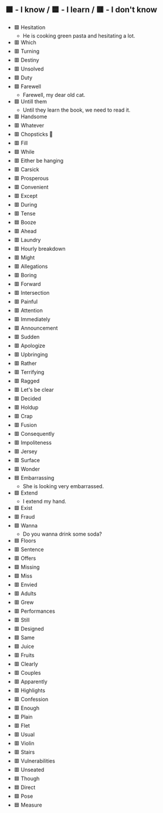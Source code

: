 ## 🟩 - I know / 🟦 - I learn / 🟥 - I don't know

- 🟩 Hesitation
  - He is cooking green pasta and hesitating a lot.
- 🟥 Which  
- 🟥 Turning  
- 🟥 Destiny  
- 🟥 Unsolved  
- 🟩 Duty  
- 🟩 Farewell
  - Farewell, my dear old cat.
- 🟩 Untill them  
  - Until they learn the book, we need to read it.
- 🟥 Handsome  
- 🟥 Whatever  
- 🟥 Chopsticks 🥢  
- 🟥 Fill  
- 🟩 While  
- 🟥 Either be hanging  
- 🟥 Carsick  
- 🟥 Prosperous  
- 🟥 Convenient  
- 🟥 Except  
- 🟥 During  
- 🟥 Tense  
- 🟦 Booze  
- 🟥 Ahead  
- 🟥 Laundry  
- 🟥 Hourly breakdown  
- 🟥 Might  
- 🟥 Allegations  
- 🟥 Boring  
- 🟥 Forward  
- 🟥 Intersection  
- 🟥 Painful  
- 🟥 Attention  
- 🟥 Immediately  
- 🟥 Announcement  
- 🟥 Sudden  
- 🟥 Apologize  
- 🟥 Upbringing  
- 🟥 Rather  
- 🟥 Terrifying  
- 🟥 Ragged  
- 🟥 Let's be clear  
- 🟥 Decided  
- 🟥 Holdup  
- 🟥 Crap  
- 🟥 Fusion  
- 🟥 Consequently  
- 🟥 Impoliteness  
- 🟥 Jersey  
- 🟥 Surface  
- 🟥 Wonder  
- 🟦 Embarrassing  
  - She is looking very embarrassed.
- 🟩 Extend  
  - I extend my hand.
- 🟩 Exist  
- 🟥 Fraud  
- 🟩 Wanna  
  - Do you wanna drink some soda?
- 🟦 Floors  
- 🟥 Sentence  
- 🟥 Offers  
- 🟩 Missing  
- 🟩 Miss  
- 🟥 Envied  
- 🟥 Adults  
- 🟥 Grew  
- 🟥 Performances  
- 🟥 Still  
- 🟥 Designed  
- 🟩 Same  
- 🟩 Juice  
- 🟥 Fruits  
- 🟥 Clearly  
- 🟥 Couples  
- 🟥 Apparently  
- 🟥 Highlights  
- 🟥 Confession  
- 🟥 Enough  
- 🟥 Plain  
- 🟥 Flet  
- 🟥 Usual  
- 🟥 Violin  
- 🟥 Stairs  
- 🟥 Vulnerabilities  
- 🟥 Unseated  
- 🟦 Though
- 🟦 Direct
- 🟩 Pose
- 🟦 Measure